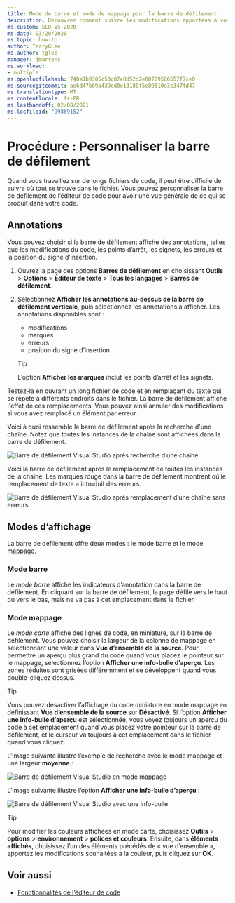 ```yaml
---
title: Mode de barre et mode de mappage pour la barre de défilement
description: Découvrez comment suivre les modifications apportées à votre code grâce à la personnalisation de la barre de défilement et comment utiliser le mode barre et le mode carte.
ms.custom: SEO-VS-2020
ms.date: 03/20/2020
ms.topic: how-to
author: TerryGLee
ms.author: tglee
manager: jmartens
ms.workload:
- multiple
ms.openlocfilehash: 740a1b9385c53c87e8d52d2e80729586557f7ce0
ms.sourcegitcommit: ae6d47b09a439cd0e13180f5e89510e3e347fd47
ms.translationtype: MT
ms.contentlocale: fr-FR
ms.lasthandoff: 02/08/2021
ms.locfileid: "99869152"
---
```

# <a name="how-to-customize-the-scroll-bar"></a>Procédure : Personnaliser la barre de défilement

Quand vous travaillez sur de longs fichiers de code, il peut être difficile de suivre où tout se trouve dans le fichier. Vous pouvez personnaliser la barre de défilement de l’éditeur de code pour avoir une vue générale de ce qui se produit dans votre code.

## <a name="annotations"></a>Annotations

Vous pouvez choisir si la barre de défilement affiche des annotations, telles que les modifications du code, les points d’arrêt, les signets, les erreurs et la position du signe d’insertion.

   1. Ouvrez la page des options **Barres de défilement** en choisissant **Outils** > **Options** > **Éditeur de texte** > **Tous les langages** > **Barres de défilement**.

   2. Sélectionnez **Afficher les annotations au-dessus de la barre de défilement verticale**, puis sélectionnez les annotations à afficher. Les annotations disponibles sont :

      - modifications
      - marques
      - erreurs
      - position du signe d’insertion

      > [!TIP]
      > L’option **Afficher les marques** inclut les points d’arrêt et les signets.

Testez-la en ouvrant un long fichier de code et en remplaçant du texte qui se répète à différents endroits dans le fichier. La barre de défilement affiche l'effet de ces remplacements. Vous pouvez ainsi annuler des modifications si vous avez remplacé un élément par erreur.

Voici à quoi ressemble la barre de défilement après la recherche d'une chaîne. Notez que toutes les instances de la chaîne sont affichées dans la barre de défilement.

![Barre de défilement Visual Studio après recherche d’une chaîne](../ide/media/enhancedscrollbarsearch.png)

Voici la barre de défilement après le remplacement de toutes les instances de la chaîne. Les marques rouge dans la barre de défilement montrent où le remplacement de texte a introduit des erreurs.

![Barre de défilement Visual Studio après remplacement d’une chaîne sans erreurs](../ide/media/enhancedscrollbarreplace.png)

## <a name="display-modes"></a>Modes d’affichage

La barre de défilement offre deux modes : le mode barre et le mode mappage.

### <a name="bar-mode"></a>Mode barre

Le *mode barre* affiche les indicateurs d’annotation dans la barre de défilement. En cliquant sur la barre de défilement, la page défile vers le haut ou vers le bas, mais ne va pas à cet emplacement dans le fichier.

### <a name="map-mode"></a>Mode mappage

Le *mode carte* affiche des lignes de code, en miniature, sur la barre de défilement. Vous pouvez choisir la largeur de la colonne de mappage en sélectionnant une valeur dans **Vue d’ensemble de la source**. Pour permettre un aperçu plus grand du code quand vous placez le pointeur sur le mappage, sélectionnez l’option **Afficher une info-bulle d’aperçu**. Les zones réduites sont grisées différemment et se développent quand vous double-cliquez dessus.

> [!TIP]
> Vous pouvez désactiver l’affichage du code miniature en mode mappage en définissant **Vue d’ensemble de la source** sur **Désactivé**. Si l’option **Afficher une info-bulle d’aperçu** est sélectionnée, vous voyez toujours un aperçu du code à cet emplacement quand vous placez votre pointeur sur la barre de défilement, et le curseur va toujours à cet emplacement dans le fichier quand vous cliquez.

L’image suivante illustre l’exemple de recherche avec le mode mappage et une largeur **moyenne** :

![Barre de défilement Visual Studio en mode mappage](../ide/media/enhancedscrollbar.png)

L’image suivante illustre l’option **Afficher une info-bulle d’aperçu** :

![Barre de défilement Visual Studio avec une info-bulle](../ide/media/enhancedscrollbarsearchtooltip.png)

> [!TIP]
> Pour modifier les couleurs affichées en mode carte, choisissez **Outils**  >  **options**  >  **environnement**  >  **polices et couleurs**. Ensuite, dans **éléments affichés**, choisissez l’un des éléments précédés de « vue d’ensemble », apportez les modifications souhaitées à la couleur, puis cliquez sur **OK**.

## <a name="see-also"></a>Voir aussi

- [Fonctionnalités de l’éditeur de code](../ide/writing-code-in-the-code-and-text-editor.md)

